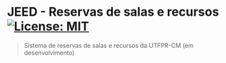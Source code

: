 # JEED - Reservas de salas e recursos [![License: MIT](https://img.shields.io/badge/License-MIT-blue.svg)](https://opensource.org/licenses/MIT)

> Sistema de reservas de salas e recursos da UTFPR-CM (em desenvolvimento)
